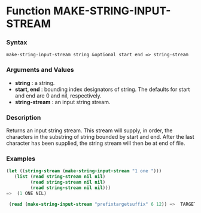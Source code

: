 <!-- Generated on 05/10/2020 by https://github.com/anto2oo/clhs-evolved -->

# Function MAKE-STRING-INPUT-STREAM

### Syntax
`make-string-input-stream string &optional start end => string-stream`  


### Arguments and Values
- **string** : a string.   
- **start, end** : bounding index designators of string. The defaults for start and end are 0 and nil, respectively.   
- **string-stream** : an input string stream.   


### Description
Returns an input string stream. This stream will supply, in order, the characters in the substring of string bounded by start and end. After the last character has been supplied, the string stream will then be at end of file.



### Examples
```lisp 
(let ((string-stream (make-string-input-stream "1 one ")))
   (list (read string-stream nil nil)
         (read string-stream nil nil)
         (read string-stream nil nil)))
=>  (1 ONE NIL)

 (read (make-string-input-stream "prefixtargetsuffix" 6 12)) =>  TARGETSide Effects: None.
```
